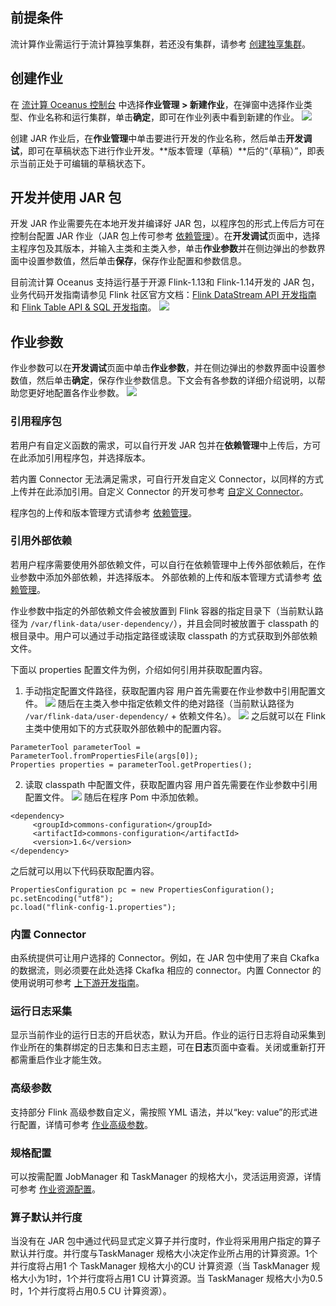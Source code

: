 ## 前提条件
流计算作业需运行于流计算独享集群，若还没有集群，请参考 [创建独享集群](https://cloud.tencent.com/document/product/849/48298)。

## 创建作业
在 [流计算 Oceanus 控制台](https://console.cloud.tencent.com/oceanus) 中选择**作业管理 > 新建作业**，在弹窗中选择作业类型、作业名称和运行集群，单击**确定**，即可在作业列表中看到新建的作业。
![](https://main.qcloudimg.com/raw/8e352c21f7457587d35f6b7c2c592312.png)

创建 JAR 作业后，在**作业管理**中单击要进行开发的作业名称，然后单击**开发调试**，即可在草稿状态下进行作业开发。**版本管理（草稿）**后的“（草稿）”，即表示当前正处于可编辑的草稿状态下。

## 开发并使用 JAR 包
开发 JAR 作业需要先在本地开发并编译好 JAR 包，以程序包的形式上传后方可在控制台配置 JAR 作业（JAR 包上传可参考 [依赖管理](https://cloud.tencent.com/document/product/849/48295)）。在**开发调试**页面中，选择主程序包及其版本，并输入主类和主类入参，单击**作业参数**并在侧边弹出的参数界面中设置参数值，然后单击**保存**，保存作业配置和参数信息。

目前流计算 Oceanus 支持运行基于开源 Flink-1.13和 Flink-1.14开发的 JAR 包，业务代码开发指南请参见 Flink 社区官方文档：[Flink DataStream API 开发指南 ](https://ci.apache.org/projects/flink/flink-docs-release-1.11/zh/dev/datastream_api.html)和 [Flink Table API & SQL 开发指南](https://ci.apache.org/projects/flink/flink-docs-release-1.11/zh/dev/table/)。
![](https://qcloudimg.tencent-cloud.cn/raw/c166f58a7681601d43bcb5d4b7c654d2.png)

## 作业参数
作业参数可以在**开发调试**页面中单击**作业参数**，并在侧边弹出的参数界面中设置参数值，然后单击**确定**，保存作业参数信息。下文会有各参数的详细介绍说明，以帮助您更好地配置各作业参数。
![](https://main.qcloudimg.com/raw/e66238a9e09f37a19558240f469de5b1.png)

### 引用程序包
若用户有自定义函数的需求，可以自行开发 JAR 包并在**依赖管理**中上传后，方可在此添加引用程序包，并选择版本。

若内置 Connector 无法满足需求，可自行开发自定义 Connector，以同样的方式上传并在此添加引用。自定义 Connector 的开发可参考 [自定义 Connector](https://cloud.tencent.com/document/product/849/48330)。

程序包的上传和版本管理方式请参考 [依赖管理](https://cloud.tencent.com/document/product/849/48295)。

### 引用外部依赖
若用户程序需要使用外部依赖文件，可以自行在依赖管理中上传外部依赖后，在作业参数中添加外部依赖，并选择版本。
外部依赖的上传和版本管理方式请参考 [依赖管理](https://cloud.tencent.com/document/product/849/48295)。

作业参数中指定的外部依赖文件会被放置到 Flink 容器的指定目录下（当前默认路径为 `/var/flink-data/user-dependency/`），并且会同时被放置于 classpath 的根目录中。用户可以通过手动指定路径或读取 classpath 的方式获取到外部依赖文件。

下面以 properties 配置文件为例，介绍如何引用并获取配置内容。
1. 手动指定配置文件路径，获取配置内容
用户首先需要在作业参数中引用配置文件。
![](https://main.qcloudimg.com/raw/59a0a39520d1cb256c67994845277dff.jpg)
随后在主类入参中指定依赖文件的绝对路径（当前默认路径为 `/var/flink-data/user-dependency/` + 依赖文件名）。
![](https://main.qcloudimg.com/raw/93fb1379c6566bd12b77df8f930c5179.jpg)
之后就可以在 Flink 主类中使用如下的方式获取外部依赖中的配置内容。
```
ParameterTool parameterTool = ParameterTool.fromPropertiesFile(args[0]);
Properties properties = parameterTool.getProperties();
```
2. 读取 classpath 中配置文件，获取配置内容
用户首先需要在作业参数中引用配置文件。
![](https://main.qcloudimg.com/raw/4e5e528e751ff7744067072537017ae7.jpg)
随后在程序 Pom 中添加依赖。
```
<dependency>
     <groupId>commons-configuration</groupId>
     <artifactId>commons-configuration</artifactId>
     <version>1.6</version>
</dependency>
```
之后就可以用以下代码获取配置内容。
```
PropertiesConfiguration pc = new PropertiesConfiguration();
pc.setEncoding("utf8");
pc.load("flink-config-1.properties");
```
    

### 内置 Connector
由系统提供可让用户选择的 Connector。例如，在 JAR 包中使用了来自 Ckafka 的数据流，则必须要在此处选择 Ckafka 相应的 connector。内置 Connector 的使用说明可参考 [上下游开发指南](https://cloud.tencent.com/document/product/849/48263)。

### 运行日志采集
显示当前作业的运行日志的开启状态，默认为开启。作业的运行日志将自动采集到作业所在的集群绑定的日志集和日志主题，可在**日志**页面中查看。关闭或重新打开都需重启作业才能生效。

### 高级参数
支持部分 Flink 高级参数自定义，需按照 YML 语法，并以“key: value”的形式进行配置，详情可参考 [作业高级参数](https://cloud.tencent.com/document/product/849/53391)。 

### 规格配置
可以按需配置 JobManager 和 TaskManager 的规格大小，灵活运用资源，详情可参考 [作业资源配置](https://cloud.tencent.com/document/product/849/57772)。

### 算子默认并行度

当没有在 JAR 包中通过代码显式定义算子并行度时，作业将采用用户指定的算子默认并行度。并行度与TaskManager 规格大小决定作业所占用的计算资源。1个并行度将占用1 个 TaskManager  规格大小的CU 计算资源（当 TaskManager 规格大小为1时，1个并行度将占用1 CU 计算资源。当 TaskManager 规格大小为0.5时，1个并行度将占用0.5 CU 计算资源）。
